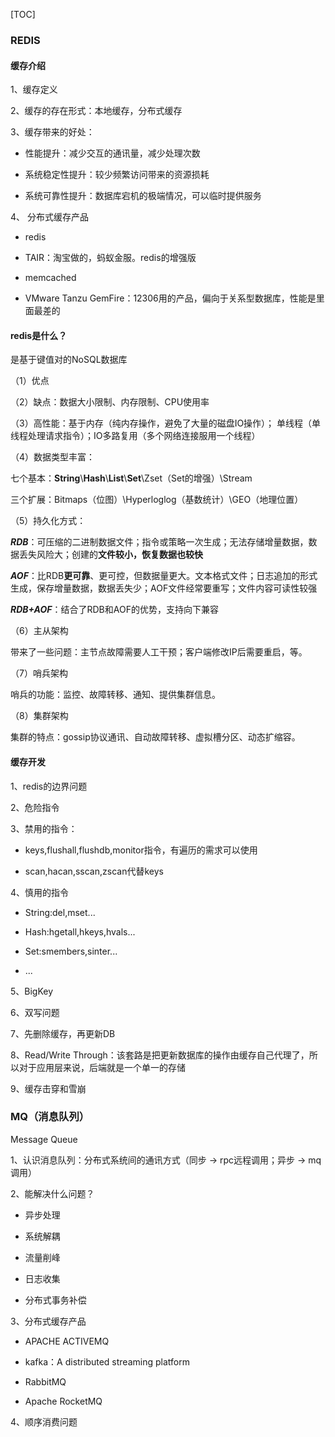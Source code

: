 [TOC]

### REDIS

#### 缓存介绍

1、缓存定义

2、缓存的存在形式：本地缓存，分布式缓存

3、缓存带来的好处：

- 性能提升：减少交互的通讯量，减少处理次数

- 系统稳定性提升：较少频繁访问带来的资源损耗

- 系统可靠性提升：数据库宕机的极端情况，可以临时提供服务

4、 分布式缓存产品

- redis

- TAIR：淘宝做的，蚂蚁金服。redis的增强版

- memcached

- VMware Tanzu GemFire：12306用的产品，偏向于关系型数据库，性能是里面最差的

#### redis是什么？

是基于键值对的NoSQL数据库

（1）优点

（2）缺点：数据大小限制、内存限制、CPU使用率

（3）高性能：基于内存（纯内存操作，避免了大量的磁盘IO操作）； 单线程（单线程处理请求指令）；IO多路复用（多个网络连接服用一个线程）

（4）数据类型丰富：

七个基本：**String**\\**Hash**\\**List**\\**Set**\\Zset（Set的增强）\Stream

三个扩展：Bitmaps（位图）\Hyperloglog（基数统计）\GEO（地理位置）

（5）持久化方式：

***RDB***：可压缩的二进制数据文件；指令或策略一次生成；无法存储增量数据，数据丢失风险大；创建的**文件较小，恢复数据也较快**

***AOF***：比RDB**更可靠**、更可控，但数据量更大。文本格式文件；日志追加的形式生成，保存增量数据，数据丢失少；AOF文件经常要重写；文件内容可读性较强

***RDB+AOF***：结合了RDB和AOF的优势，支持向下兼容

（6）主从架构

带来了一些问题：主节点故障需要人工干预；客户端修改IP后需要重启，等。

（7）哨兵架构

哨兵的功能：监控、故障转移、通知、提供集群信息。

（8）集群架构

集群的特点：gossip协议通讯、自动故障转移、虚拟槽分区、动态扩缩容。

#### 缓存开发

1、redis的边界问题 

2、危险指令

3、禁用的指令：

- keys,flushall,flushdb,monitor指令，有遍历的需求可以使用

- scan,hacan,sscan,zscan代替keys

4、慎用的指令

- String:del,mset...

- Hash:hgetall,hkeys,hvals...

- Set:smembers,sinter...

- ...

5、BigKey

6、双写问题

7、先删除缓存，再更新DB

8、Read/Write Through：该套路是把更新数据库的操作由缓存自己代理了，所以对于应用层来说，后端就是一个单一的存储

9、缓存击穿和雪崩

### MQ（消息队列）

Message Queue

1、认识消息队列：分布式系统间的通讯方式（同步 -> rpc远程调用；异步 -> mq调用）

2、能解决什么问题？

- 异步处理

- 系统解耦

- 流量削峰

- 日志收集

- 分布式事务补偿

3、分布式缓存产品

- APACHE ACTIVEMQ

- kafka：A distributed streaming platform

- RabbitMQ

- Apache RocketMQ

4、顺序消费问题